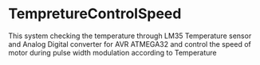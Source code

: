 # TempretureControlSpeed
This system checking the temperature through LM35 Temperature sensor and Analog Digital converter for AVR ATMEGA32 and control the speed of motor during pulse width modulation according to Temperature 
